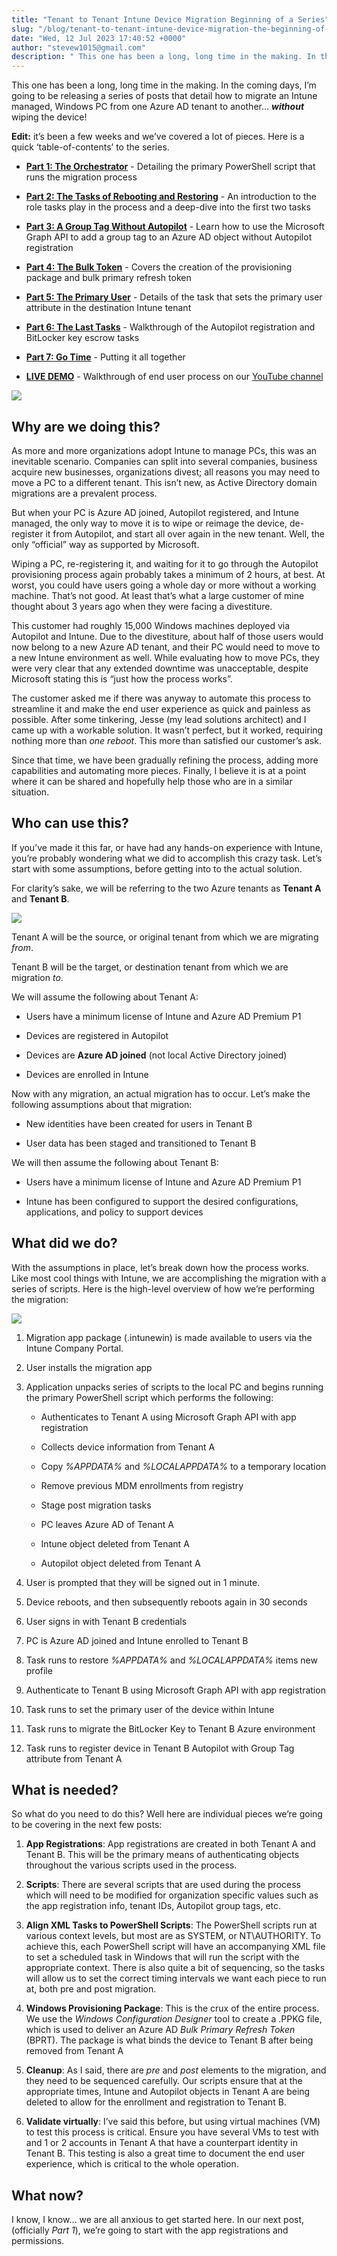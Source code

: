```yaml
---
title: "Tenant to Tenant Intune Device Migration Beginning of a Series"
slug: "/blog/tenant-to-tenant-intune-device-migration-the-beginning-of-a-series"
date: "Wed, 12 Jul 2023 17:40:52 +0000"
author: "stevew1015@gmail.com"
description: " This one has been a long, long time in the making. In the coming days, I’m going to be releasing a series of posts that detail how to migrate an Intune managed, Windows PC from one Azure AD tenant to another… without wiping the device!Edit: it’s been"
---
```


This one has been a long, long time in the making. In the coming days, I’m going to be releasing a series of posts that detail how to migrate an Intune managed, Windows PC from one Azure AD tenant to another… **_without_** wiping the device!

**Edit:** it’s been a few weeks and we’ve covered a lot of pieces. Here is a quick ‘table-of-contents’ to the series.

-   [**Part 1: The Orchestrator**](https://www.getrubix.com/blog/tenant-to-tenant-intune-device-migration-part-1-the-orchestrator) - Detailing the primary PowerShell script that runs the migration process
    
-   [**Part 2: The Tasks of Rebooting and Restoring**](https://www.getrubix.com/blog/tenant-to-tenant-intune-device-migration-part-2-the-tasks-of-rebooting-and-restoring) - An introduction to the role tasks play in the process and a deep-dive into the first two tasks
    
-   [**Part 3: A Group Tag Without Autopilot**](https://www.getrubix.com/blog/tenant-to-tenant-intune-device-migration-part-3-a-group-tag-without-autopilot) \- Learn how to use the Microsoft Graph API to add a group tag to an Azure AD object without Autopilot registration
    
-   [**Part 4: The Bulk Token**](https://www.getrubix.com/blog/tenant-to-tenant-intune-device-migration-part-4-the-bulk-token) - Covers the creation of the provisioning package and bulk primary refresh token
    
-   [**Part 5: The Primary User**](https://www.getrubix.com/blog/tenant-to-tenant-intune-device-migration-part-5-the-primary-user) - Details of the task that sets the primary user attribute in the destination Intune tenant
    
-   [**Part 6: The Last Tasks**](https://www.getrubix.com/blog/tenant-to-tenant-intune-device-migration-part-6-the-last-tasks) \- Walkthrough of the Autopilot registration and BitLocker key escrow tasks
    
-   [**Part 7: Go Time**](https://www.getrubix.com/blog/tenant-to-tenant-intune-device-migration-part-7-go-time) \- Putting it all together
    
-   [**LIVE DEMO**](https://www.youtube.com/watch?v=IxSi6UGOikg) - Walkthrough of end user process on our [YouTube channel](https://www.youtube.com/@getrubix9986)
    

![](https://images.squarespace-cdn.com/content/v1/5dd365a31aa1fd743bc30b8e/a2bac790-82e8-4dbe-b984-af97442dce66/1.png)

Why are we doing this?
----------------------

As more and more organizations adopt Intune to manage PCs, this was an inevitable scenario. Companies can split into several companies, business acquire new businesses, organizations divest; all reasons you may need to move a PC to a different tenant. This isn’t new, as Active Directory domain migrations are a prevalent process.

But when your PC is Azure AD joined, Autopilot registered, and Intune managed, the only way to move it is to wipe or reimage the device, de-register it from Autopilot, and start all over again in the new tenant. Well, the only “official” way as supported by Microsoft.

Wiping a PC, re-registering it, and waiting for it to go through the Autopilot provisioning process again probably takes a minimum of 2 hours, at best. At worst, you could have users going a whole day or more without a working machine. That’s not good. At least that’s what a large customer of mine thought about 3 years ago when they were facing a divestiture.

This customer had roughly 15,000 Windows machines deployed via Autopilot and Intune. Due to the divestiture, about half of those users would now belong to a new Azure AD tenant, and their PC would need to move to a new Intune environment as well. While evaluating how to move PCs, they were very clear that any extended downtime was unacceptable, despite Microsoft stating this is “just how the process works”.

The customer asked me if there was anyway to automate this process to streamline it and make the end user experience as quick and painless as possible. After some tinkering, Jesse (my lead solutions architect) and I came up with a workable solution. It wasn’t perfect, but it worked, requiring nothing more than _one reboot_. This more than satisfied our customer’s ask.

Since that time, we have been gradually refining the process, adding more capabilities and automating more pieces. Finally, I believe it is at a point where it can be shared and hopefully help those who are in a similar situation.

Who can use this?
-----------------

If you’ve made it this far, or have had any hands-on experience with Intune, you’re probably wondering what we did to accomplish this crazy task. Let’s start with some assumptions, before getting into to the actual solution.

For clarity’s sake, we will be referring to the two Azure tenants as **Tenant A** and **Tenant B**.

![](https://images.squarespace-cdn.com/content/v1/5dd365a31aa1fd743bc30b8e/2ee75b9a-e87b-4c58-b097-1e2a06811696/2.png)

Tenant A will be the source, or original tenant from which we are migrating _from_.

Tenant B will be the target, or destination tenant from which we are migration _to_.

We will assume the following about Tenant A:

-   Users have a minimum license of Intune and Azure AD Premium P1
    
-   Devices are registered in Autopilot
    
-   Devices are **Azure AD joined** (not local Active Directory joined)
    
-   Devices are enrolled in Intune
    

Now with any migration, an actual migration has to occur. Let’s make the following assumptions about that migration:

-   New identities have been created for users in Tenant B
    
-   User data has been staged and transitioned to Tenant B
    

We will then assume the following about Tenant B:

-   Users have a minimum license of Intune and Azure AD Premium P1
    
-   Intune has been configured to support the desired configurations, applications, and policy to support devices
    

What did we do?
---------------

With the assumptions in place, let’s break down how the process works. Like most cool things with Intune, we are accomplishing the migration with a series of scripts. Here is the high-level overview of how we’re performing the migration:

![](https://images.squarespace-cdn.com/content/v1/5dd365a31aa1fd743bc30b8e/10b71a9f-8ed3-4af1-81af-e494955c82bc/3.png)

1.  Migration app package (.intunewin) is made available to users via the Intune Company Portal.
    
2.  User installs the migration app
    
3.  Application unpacks series of scripts to the local PC and begins running the primary PowerShell script which performs the following:
    
    -   Authenticates to Tenant A using Microsoft Graph API with app registration
        
    -   Collects device information from Tenant A
        
    -   Copy _%APPDATA%_ and _%LOCALAPPDATA%_ to a temporary location
        
    -   Remove previous MDM enrollments from registry
        
    -   Stage post migration tasks
        
    -   PC leaves Azure AD of Tenant A
        
    -   Intune object deleted from Tenant A
        
    -   Autopilot object deleted from Tenant A
        
4.  User is prompted that they will be signed out in 1 minute.
    
5.  Device reboots, and then subsequently reboots again in 30 seconds
    
6.  User signs in with Tenant B credentials
    
7.  PC is Azure AD joined and Intune enrolled to Tenant B
    
8.  Task runs to restore _%APPDATA%_ and _%LOCALAPPDATA%_ items new profile
    
9.  Authenticate to Tenant B using Microsoft Graph API with app registration
    
10.  Task runs to set the primary user of the device within Intune
    
11.  Task runs to migrate the BitLocker Key to Tenant B Azure environment
    
12.  Task runs to register device in Tenant B Autopilot with Group Tag attribute from Tenant A
    

What is needed?
---------------

So what do you need to do this? Well here are individual pieces we’re going to be covering in the next few posts:

1.  **App Registrations**: App registrations are created in both Tenant A and Tenant B. This will be the primary means of authenticating objects throughout the various scripts used in the process.
    
2.  **Scripts**: There are several scripts that are used during the process which will need to be modified for organization specific values such as the app registration info, tenant IDs, Autopilot group tags, etc.
    
3.  **Align XML Tasks to PowerShell Scripts**: The PowerShell scripts run at various context levels, but most are as SYSTEM, or NT\\AUTHORITY. To achieve this, each PowerShell script will have an accompanying XML file to set a scheduled task in Windows that will run the script with the appropriate context. There is also quite a bit of sequencing, so the tasks will allow us to set the correct timing intervals we want each piece to run at, both pre and post migration.
    
4.  **Windows Provisioning Package**: This is the crux of the entire process. We use the _Windows Configuration Designer_ tool to create a .PPKG file, which is used to deliver an Azure AD _Bulk Primary Refresh Token_ (BPRT). The package is what binds the device to Tenant B after being removed from Tenant A
    
5.  **Cleanup**: As I said, there are _pre_ and _post_ elements to the migration, and they need to be sequenced carefully. Our scripts ensure that at the appropriate times, Intune and Autopilot objects in Tenant A are being deleted to allow for the enrollment and registration to Tenant B.
    
6.  **Validate virtually**: I’ve said this before, but using virtual machines (VM) to test this process is critical. Ensure you have several VMs to test with and 1 or 2 accounts in Tenant A that have a counterpart identity in Tenant B. This testing is also a great time to document the end user experience, which is critical to the whole operation.
    

What now?
---------

I know, I know… we are all anxious to get started here. In our next post, (officially _Part 1_), we’re going to start with the app registrations and permissions.